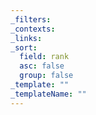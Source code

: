 ```yaml
---
_filters: 
_contexts: 
_links: 
_sort:
  field: rank
  asc: false
  group: false
_template: ""
_templateName: ""
---
```

